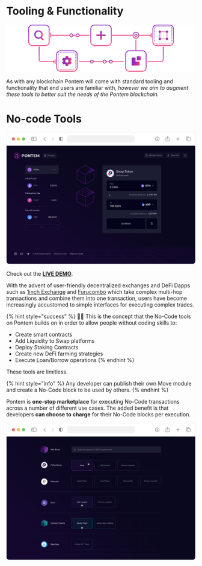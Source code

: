 # Tooling & Functionality

![Toolset](../assets/illustrations/tooling.png "Toolset")

As with any blockchain Pontem will come with standard tooling and functionality that end users are familiar with, _however we aim to augment these tools to better suit the needs of the Pontem blockchain._

# No-code Tools

![No-code Tools](../assets/illustrations/no_code.png "No-code Tools")

Check out the **[LIVE DEMO](https://www.figma.com/proto/Kx0rTu2qMYJVkWiGK9b5iK/Pontem-Blocks-Public-Prototype?node-id=2079%3A13295&viewport=659%2C252%2C0.033419206738471985&scaling=scale-down)**.

With the advent of user-friendly decentralized exchanges and DeFi Dapps such as [1inch Exchange](https://1inch.exchange/) and [Furucombo](https://furucombo.app/) which take complex multi-hop transactions and combine them into one transaction, users have become increasingly accustomed to simple interfaces for executing complex trades.

{% hint style="success" %}
🧙‍♂️ This is the concept that the No-Code tools on Pontem builds on in order to allow people without coding skills to:

* Create smart contracts
* Add Liquidity to Swap platforms
* Deploy Staking Contracts
* Create new DeFi farming strategies
* Execute Loan/Borrow operations
{% endhint %}

These tools are limitless. 

{% hint style="info" %}
Any developer can publish their own Move module and create a No-Code block to be used by others.
{% endhint %}

Pontem is **one-stop marketplace** for executing No-Code transactions across a number of different use cases. The added benefit is that developers **can choose to charge** for their No-Code blocks per execution.

![Pontem Blocks](../assets/illustrations/add_block.png "Pontem Blocks")
